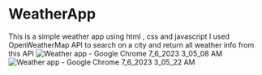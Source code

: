 # WeatherApp
This is a simple weather app using html , css and javascript
I used OpenWeatherMap API to search on a city and return all weather info from this API
![Weather app - Google Chrome 7_6_2023 3_05_08 AM](https://github.com/yara857/WeatherApp/assets/75863913/7c356772-6e22-4197-b904-7001ff6b668c)
![Weather app - Google Chrome 7_6_2023 3_05_22 AM](https://github.com/yara857/WeatherApp/assets/75863913/792098a4-6e5c-45a8-b246-82824491b3e2)
